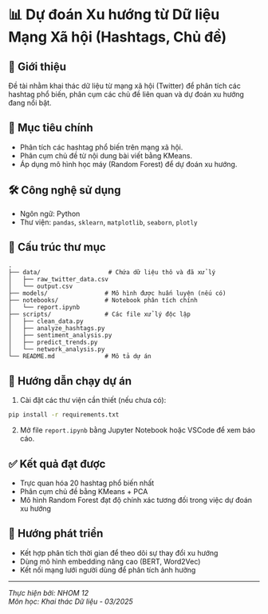# 📊 Dự đoán Xu hướng từ Dữ liệu Mạng Xã hội (Hashtags, Chủ đề)

## 📌 Giới thiệu
Đề tài nhằm khai thác dữ liệu từ mạng xã hội (Twitter) để phân tích các hashtag phổ biến, phân cụm các chủ đề liên quan và dự đoán xu hướng đang nổi bật.

## 🎯 Mục tiêu chính
- Phân tích các hashtag phổ biến trên mạng xã hội.
- Phân cụm chủ đề từ nội dung bài viết bằng KMeans.
- Áp dụng mô hình học máy (Random Forest) để dự đoán xu hướng.

## 🛠️ Công nghệ sử dụng
- Ngôn ngữ: Python
- Thư viện: `pandas`, `sklearn`, `matplotlib`, `seaborn`, `plotly`

## 📂 Cấu trúc thư mục
```
.
├── data/                   # Chứa dữ liệu thô và đã xử lý
│   ├── raw_twitter_data.csv
│   └── output.csv
├── models/                # Mô hình được huấn luyện (nếu có)
├── notebooks/             # Notebook phân tích chính
│   └── report.ipynb
├── scripts/               # Các file xử lý độc lập
│   ├── clean_data.py
│   ├── analyze_hashtags.py
│   ├── sentiment_analysis.py
│   ├── predict_trends.py
│   └── network_analysis.py
└── README.md              # Mô tả dự án
```

## 🚀 Hướng dẫn chạy dự án
1. Cài đặt các thư viện cần thiết (nếu chưa có):
```bash
pip install -r requirements.txt
```

2. Mở file `report.ipynb` bằng Jupyter Notebook hoặc VSCode để xem báo cáo.

## ✅ Kết quả đạt được
- Trực quan hóa 20 hashtag phổ biến nhất
- Phân cụm chủ đề bằng KMeans + PCA
- Mô hình Random Forest đạt độ chính xác tương đối trong việc dự đoán xu hướng

## 📌 Hướng phát triển
- Kết hợp phân tích thời gian để theo dõi sự thay đổi xu hướng
- Dùng mô hình embedding nâng cao (BERT, Word2Vec)
- Kết nối mạng lưới người dùng để phân tích ảnh hưởng

---
*Thực hiện bởi: NHOM 12*  
*Môn học: Khai thác Dữ liệu - 03/2025*

